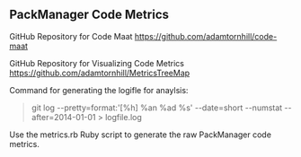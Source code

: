 PackManager Code Metrics
------------------------

GitHub Repository for Code Maat
https://github.com/adamtornhill/code-maat

GitHub Repository for Visualizing Code Metrics
https://github.com/adamtornhill/MetricsTreeMap

Command for generating the logifle for anaylsis:
> git log --pretty=format:'[%h] %an %ad %s' --date=short --numstat --after=2014-01-01 > logfile.log

Use the metrics.rb Ruby script to generate the raw PackManager code metrics.
